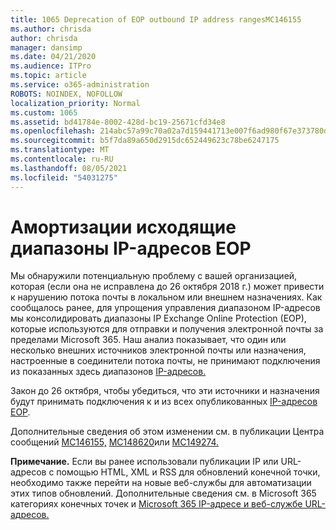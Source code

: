 ```yaml
---
title: 1065 Deprecation of EOP outbound IP address rangesMC146155
ms.author: chrisda
author: chrisda
manager: dansimp
ms.date: 04/21/2020
ms.audience: ITPro
ms.topic: article
ms.service: o365-administration
ROBOTS: NOINDEX, NOFOLLOW
localization_priority: Normal
ms.custom: 1065
ms.assetid: bd41784e-8002-428d-bc19-25671cfd34e8
ms.openlocfilehash: 214abc57a99c70a02a7d159441713e007f6ad980f67e373780d4ca297f69f764
ms.sourcegitcommit: b5f7da89a650d2915dc652449623c78be6247175
ms.translationtype: MT
ms.contentlocale: ru-RU
ms.lasthandoff: 08/05/2021
ms.locfileid: "54031275"
---
```

# <a name="deprecation-of-eop-outbound-ip-address-ranges"></a>Амортизации исходящие диапазоны IP-адресов EOP

Мы обнаружили потенциальную проблему с вашей организацией, которая (если она не исправлена до 26 октября 2018 г.) может привести к нарушению потока почты в локальном или внешнем назначениях. Как сообщалось ранее, для упрощения управления диапазоном IP-адресов мы консолидировать диапазоны IP Exchange Online Protection (EOP), которые используются для отправки и получения электронной почты за пределами Microsoft 365. Наш анализ показывает, что один или несколько внешних источников электронной почты или назначения, настроенные в соединители потока почты, не принимают подключения из показанных здесь диапазонов [IP-адресов.](https://docs.microsoft.com/office365/SecurityCompliance/eop/exchange-online-protection-ip-addresses)

Закон до 26 октября, чтобы убедиться, что эти источники и назначения будут принимать подключения к и из всех опубликованных [IP-адресов EOP](https://docs.microsoft.com/office365/SecurityCompliance/eop/exchange-online-protection-ip-addresses).

Дополнительные сведения об этом изменении см. в публикации Центра сообщений [MC146155,](https://portal.office.com/AdminPortal/home?switchtomodern=true#/MessageCenter?id=MC146155) [MC148620](https://portal.office.com/AdminPortal/home?switchtomodern=true#/MessageCenter?id=MC148620)или [MC149274.](https://portal.office.com/AdminPortal/home?switchtomodern=true#/MessageCenter?id=MC149274)

**Примечание.** Если вы ранее использовали публикации IP или URL-адресов с помощью HTML, XML и RSS для обновлений конечной точки, необходимо также перейти на новые веб-службы для автоматизации этих типов обновлений. Дополнительные сведения см. в Microsoft 365 категориях конечных точек и [Microsoft 365 IP-адресе и веб-службе URL-адресов.](https://techcommunity.microsoft.com/t5/Office-365-Blog/Announcing-Office-365-endpoint-categories-and-Office-365-IP/ba-p/177638)
